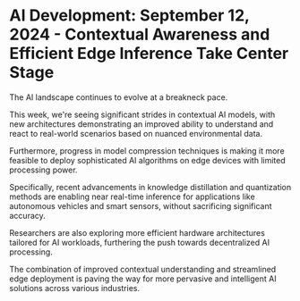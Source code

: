 # AI Development: September 12, 2024 - Contextual Awareness and Efficient Edge Inference Take Center Stage

The AI landscape continues to evolve at a breakneck pace.

This week, we're seeing significant strides in contextual AI models, with new architectures demonstrating an improved ability to understand and react to real-world scenarios based on nuanced environmental data.

Furthermore, progress in model compression techniques is making it more feasible to deploy sophisticated AI algorithms on edge devices with limited processing power.

Specifically, recent advancements in knowledge distillation and quantization methods are enabling near real-time inference for applications like autonomous vehicles and smart sensors, without sacrificing significant accuracy.

Researchers are also exploring more efficient hardware architectures tailored for AI workloads, furthering the push towards decentralized AI processing.

The combination of improved contextual understanding and streamlined edge deployment is paving the way for more pervasive and intelligent AI solutions across various industries.
